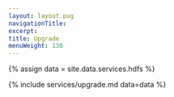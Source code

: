 ```yaml
---
layout: layout.pug
navigationTitle:
excerpt:
title: Upgrade
menuWeight: 130
---
```

{% assign data = site.data.services.hdfs %}

{% include services/upgrade.md data=data %}
